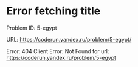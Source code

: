 # Error fetching title

Problem ID: 5-egypt

URL: https://coderun.yandex.ru/problem/5-egypt/

Error: 404 Client Error: Not Found for url: https://coderun.yandex.ru/problem/5-egypt